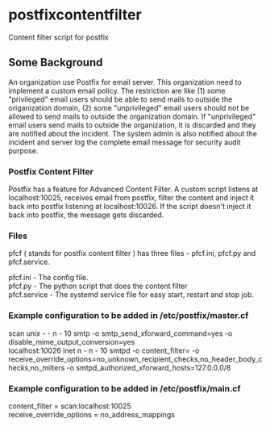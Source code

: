 # postfixcontentfilter
Content filter script for postfix

## Some Background

An organization use Postfix for email server. This organization need to implement a custom email policy. The restriction are like (1) some "privileged" email users should be able to send mails to outside the origanization domain, (2) some "unprivileged" email users should not be allowed to send mails to outside the organization domain. If "unprivileged" email users send mails to outside the organization, it is discarded and they are notified about the incident. The system admin is also notified about the incident and server log the complete email message for security audit purpose.

### Postfix Content Filter

Postfix has a feature for Advanced Content Filter. A custom script listens at localhost:10025, receives email from postfix, filter the content and inject it back into postfix listening at localhost:10026. If the script doesn't inject it back into postfix, the message gets discarded.

### Files

pfcf ( stands for postfix content filter ) has three files - pfcf.ini, pfcf.py and pfcf.service.

pfcf.ini - The config file.   
pfcf.py - The python script that does the content filter   
pfcf.service - The systemd service file for easy start, restart and stop job.   

### Example configuration to be added in /etc/postfix/master.cf

scan unix - - n - 10 smtp -o smtp_send_xforward_command=yes -o disable_mime_output_conversion=yes   
localhost:10026 inet n - n - 10 smtpd -o content_filter= -o receive_override_options=no_unknown_recipient_checks,no_header_body_checks,no_milters -o smtpd_authorized_xforward_hosts=127.0.0.0/8

### Example configuration to be added in /etc/postfix/main.cf

content_filter = scan:localhost:10025   
receive_override_options = no_address_mappings
